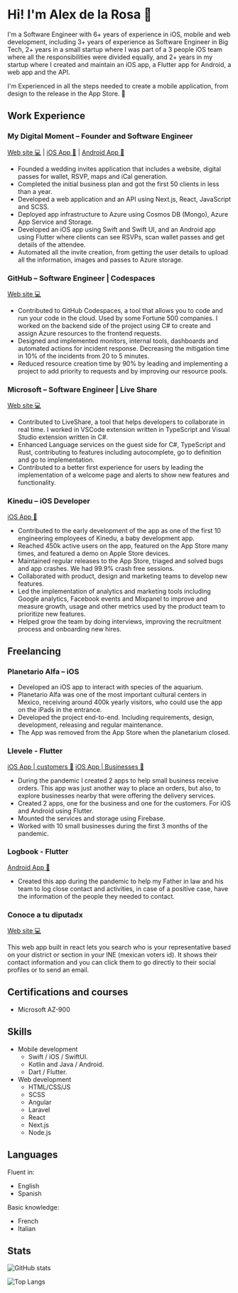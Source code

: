# Hi! I'm Alex de la Rosa 👋
											
I'm a Software Engineer with 6+ years of experience in iOS, mobile and web development, including 3+ years of experience as Software Engineer in Big Tech, 2+ years in a small startup where I was part of a 3 people iOS team where all the responsibilities were divided equally, and 2+ years in my startup where I created and maintain an iOS app, a Flutter app for Android, a web app and the API.

I'm Experienced in all the steps needed to create a mobile application, from design to the release in the App Store. :iphone:

## Work Experience

### My Digital Moment – Founder and Software Engineer

[Web site :computer:](https://mydigitalmoment.com) | [iOS App :iphone:](https://apps.apple.com/us/app/my-digital-moment/id1541274546) | [Android App :iphone:](https://play.google.com/store/apps/details?id=com.arc.my_digital_moment)

- Founded a wedding invites application that includes a website, digital passes for wallet, RSVP, maps and iCal generation.
- Completed the initial business plan and got the first 50 clients in less than a year.
- Developed a web application and an API using Next.js, React, JavaScript and SCSS.
- Deployed app infrastructure to Azure using Cosmos DB (Mongo), Azure App Service and Storage.
- Developed an iOS app using Swift and Swift UI, and an Android app using Flutter where clients can see RSVPs, scan wallet passes and get details of the attendee. 
- Automated all the invite creation, from getting the user details to upload all the information, images and passes to Azure storage.

### GitHub – Software Engineer | Codespaces

[Web site :computer:](https://github.com/features/codespaces)
- Contributed to GitHub Codespaces, a tool that allows you to code and run your code in the cloud. Used by some Fortune 500 companies. I worked on the backend side of the project using C# to create and assign Azure resources to the frontend requests.
- Designed and implemented monitors, internal tools, dashboards and automated actions for incident response. Decreasing the mitigation time in 10% of the incidents from 20 to 5 minutes.
- Reduced resource creation time by 90% by leading and implementing a project to add priority to requests and by improving our resource pools.

### Microsoft – Software Engineer | Live Share                        

[Web site :computer:](https://visualstudio.microsoft.com/services/live-share/)
- Contributed to LiveShare, a tool that helps developers to collaborate in real time. I worked in VSCode extension written in TypeScript and Visual Studio extension written in C#.
- Enhanced Language services on the guest side for C#, TypeScript and Rust, contributing to features including autocomplete, go to definition and go to implementation.
- Contributed to a better first experience for users by leading the implementation of a welcome page and alerts to show new features and functionality. 

### Kinedu – iOS Developer

[iOS App :iphone:](https://apps.apple.com/us/app/kinedu-baby-development-plan/id741277284)
- Contributed to the early development of the app as one of the first 10 engineering employees of Kinedu, a baby development app.
- Reached 450k active users on the app, featured on the App Store many times, and featured a demo on Apple Store devices.
- Maintained regular releases to the App Store, triaged and solved bugs and app crashes. We had 99.9% crash free sessions.
- Collaborated with product, design and marketing teams to develop new features.
- Led the implementation of analytics and marketing tools including Google analytics, Facebook events and Mixpanel  to improve and measure growth, usage and other metrics used by the product team to prioritize new features.
- Helped grow the team by doing interviews, improving the recruitment process and onboarding new hires.

## Freelancing

### Planetario Alfa – iOS

- Developed an iOS app to interact with species of the aquarium.
- Planetario Alfa was one of the most important cultural centers in Mexico, receiving around 400k yearly visitors, who could use the app on the iPads in the entrance.
- Developed the project end-to-end. Including requirements, design, development, releasing and regular maintenance.
- The App was removed from the App Store when the planetarium closed.

### Llevele - Flutter

[iOS App | customers :iphone:](https://apps.apple.com/us/app/ll%C3%A9vele/id1507690200)
[iOS App | Businesses :iphone:](https://apps.apple.com/us/app/ll%C3%A9vele-negocios/id1506520492)
- During the pandemic I created 2 apps to help small business receive orders. This app was just another way to place an orders, but also, to explore businesses nearby that were offering the delivery services.
- Created 2 apps, one for the business and one for the customers. For iOS and Android using Flutter. 
- Mounted the services and storage using Firebase.
- Worked with 10 small businesses during the first 3 months of the pandemic.

### Logbook - Flutter

[Android App :iphone:](https://play.google.com/store/apps/details?id=com.arc.logbook)

- Created this app during the pandemic to help my Father in law and his team to log close contact and activities, in case of a positive case, have the information of the people they needed to contact.

### Conoce a tu diputadx

[Web site :computer:]([https://visualstudio.microsoft.com/services/live-share/](https://encuentra-a-tu-diputadx.web.app/))

This web app built in react lets you search who is your representative based on your district or section in your INE (mexican voters id). It shows their contact information and you can click them to go directly to their social profiles or to send an email.
											
## Certifications and courses
- Microsoft AZ-900

## Skills
- Mobile development
  - Swift / iOS / SwiftUI.
  - Kotlin and Java / Android. 
  - Dart / Flutter.
- Web development
  - HTML/CSS/JS
  - SCSS
  - Angular
  - Laravel
  - React
  - Next.js
  - Node.js
 
## Languages

Fluent in: 
- English 
- Spanish

Basic knowledge: 
- French
- Italian 

## Stats

![GitHub stats](https://github-readme-stats.vercel.app/api?username=aletsdelarosa&show_icons=true&theme=transparent)

![Top Langs](https://github-readme-stats.vercel.app/api/top-langs/?username=aletsdelarosa)
